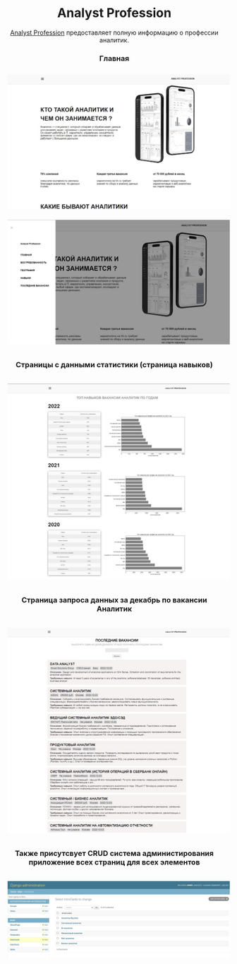 <style style="display: none">
    img{
        margin: 10px 10px;
      }
    h1,h3{
        text-align: center;
    }
</style>

<h1>Analyst Profession</h1>
<p style="font-size: 14px; text-align: center"><a href="https://dmitryovechkin.pythonanywhere.com/">Analyst Profession</a>
предоставляет полную информацию о профессии аналитик.
</p>
<h3>Главная</h3>
<img src="pics/pic1.jpg">
<img src="pics/pic2.jpg">

<h3>Страницы с данными статистики (страница навыков)<h3>
<img src="pics/pic5.jpg">

<h3>Страница запроса данных за декабрь по вакансии Аналитик<h3>
<img src="pics/pic6.jpg">

<h3>Также присутсвует CRUD система администирования приложение всех страниц для всех элементов<h3>
<img src="pics/pic8.jpg">